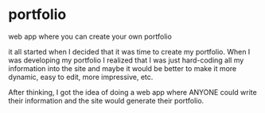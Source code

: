 # portfolio
web app where you can create your own portfolio

it all started when I decided that it was time to create my portfolio. When I was developing my portfolio I realized that I was 
just hard-coding all my information into the site and maybe it would be better to make it more dynamic, easy to edit, more impressive, etc. 

After thinking, I got the idea of doing a web app where ANYONE could write their information and the site would generate their portfolio. 

